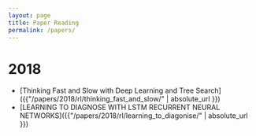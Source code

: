 ```yaml
---
layout: page
title: Paper Reading
permalink: /papers/
---
```


# 2018
- [Thinking Fast and Slow with Deep Learning and Tree Search]({{"/papers/2018/rl/thinking_fast_and_slow/" | absolute_url }})
- [LEARNING  TO DIAGNOSE  WITH LSTM  RECURRENT NEURAL NETWORKS]({{"/papers/2018/rl/learning_to_diagonise/" | absolute_url }})